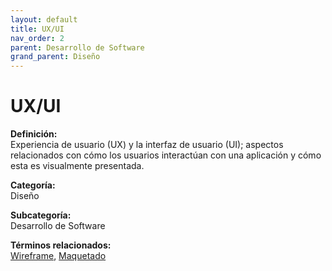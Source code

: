 ```yaml
---
layout: default
title: UX/UI
nav_order: 2
parent: Desarrollo de Software
grand_parent: Diseño
---
```


# UX/UI

**Definición:**  
Experiencia de usuario (UX) y la interfaz de usuario (UI); aspectos relacionados con cómo los usuarios interactúan con una aplicación y cómo esta es visualmente presentada.

**Categoría:**  
Diseño  

**Subcategoría:**  
Desarrollo de Software

**Términos relacionados:**  
[Wireframe](https://maleniski.github.io/diccionario-angl-tec-mx/docs/diseño/desarrollo-de-software/wireframe.html), [Maquetado](https://maleniski.github.io/diccionario-angl-tec-mx/docs/diseño/desarrollo-de-software/maquetado.html)

